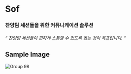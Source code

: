 # Sof
### 찬양팀 세션들을 위한 커뮤니케이션 솔루션
###### “ 찬양팀 세션들이 편하게 소통할 수 있도록 돕는 것이 목표입니다. “

## Sample Image

![Group 98](https://user-images.githubusercontent.com/85606158/231740907-5e9b7461-6c37-4f25-b6de-f00de733d3dc.png)
